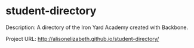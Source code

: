 student-directory
===================

Description: A directory of the Iron Yard Academy created with Backbone.

Project URL: http://alisonelizabeth.github.io/student-directory/
